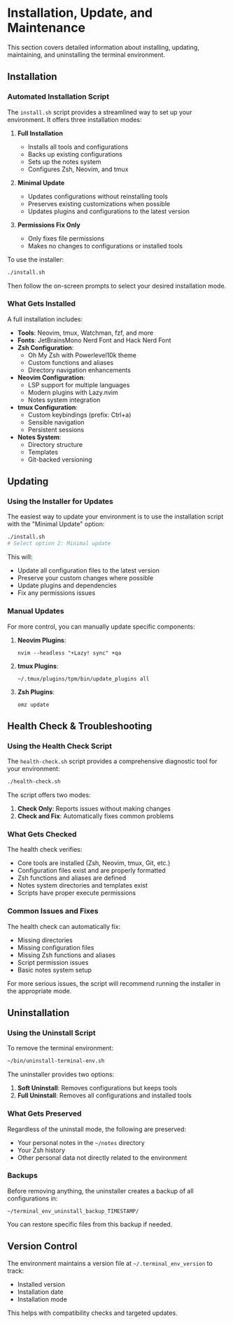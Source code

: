 # Installation, Update, and Maintenance

This section covers detailed information about installing, updating, maintaining, and uninstalling the terminal environment.

## Installation

### Automated Installation Script

The `install.sh` script provides a streamlined way to set up your environment. It offers three installation modes:

1. **Full Installation**
   - Installs all tools and configurations
   - Backs up existing configurations
   - Sets up the notes system
   - Configures Zsh, Neovim, and tmux

2. **Minimal Update**
   - Updates configurations without reinstalling tools
   - Preserves existing customizations when possible
   - Updates plugins and configurations to the latest version

3. **Permissions Fix Only**
   - Only fixes file permissions
   - Makes no changes to configurations or installed tools

To use the installer:

```bash
./install.sh
```

Then follow the on-screen prompts to select your desired installation mode.

### What Gets Installed

A full installation includes:

- **Tools**: Neovim, tmux, Watchman, fzf, and more
- **Fonts**: JetBrainsMono Nerd Font and Hack Nerd Font
- **Zsh Configuration**: 
  - Oh My Zsh with Powerlevel10k theme
  - Custom functions and aliases
  - Directory navigation enhancements
- **Neovim Configuration**:
  - LSP support for multiple languages
  - Modern plugins with Lazy.nvim
  - Notes system integration
- **tmux Configuration**:
  - Custom keybindings (prefix: Ctrl+a)
  - Sensible navigation
  - Persistent sessions
- **Notes System**:
  - Directory structure
  - Templates
  - Git-backed versioning

## Updating

### Using the Installer for Updates

The easiest way to update your environment is to use the installation script with the "Minimal Update" option:

```bash
./install.sh
# Select option 2: Minimal update
```

This will:
- Update all configuration files to the latest version
- Preserve your custom changes where possible
- Update plugins and dependencies
- Fix any permissions issues

### Manual Updates

For more control, you can manually update specific components:

1. **Neovim Plugins**:
   ```
   nvim --headless "+Lazy! sync" +qa
   ```

2. **tmux Plugins**:
   ```
   ~/.tmux/plugins/tpm/bin/update_plugins all
   ```

3. **Zsh Plugins**:
   ```
   omz update
   ```

## Health Check & Troubleshooting

### Using the Health Check Script

The `health-check.sh` script provides a comprehensive diagnostic tool for your environment:

```bash
./health-check.sh
```

The script offers two modes:
1. **Check Only**: Reports issues without making changes
2. **Check and Fix**: Automatically fixes common problems

### What Gets Checked

The health check verifies:
- Core tools are installed (Zsh, Neovim, tmux, Git, etc.)
- Configuration files exist and are properly formatted
- Zsh functions and aliases are defined
- Notes system directories and templates exist
- Scripts have proper execute permissions

### Common Issues and Fixes

The health check can automatically fix:
- Missing directories
- Missing configuration files
- Missing Zsh functions and aliases
- Script permission issues
- Basic notes system setup

For more serious issues, the script will recommend running the installer in the appropriate mode.

## Uninstallation

### Using the Uninstall Script

To remove the terminal environment:

```bash
~/bin/uninstall-terminal-env.sh
```

The uninstaller provides two options:
1. **Soft Uninstall**: Removes configurations but keeps tools
2. **Full Uninstall**: Removes all configurations and installed tools

### What Gets Preserved

Regardless of the uninstall mode, the following are preserved:
- Your personal notes in the `~/notes` directory
- Your Zsh history
- Other personal data not directly related to the environment

### Backups

Before removing anything, the uninstaller creates a backup of all configurations in:
```
~/terminal_env_uninstall_backup_TIMESTAMP/
```

You can restore specific files from this backup if needed.

## Version Control

The environment maintains a version file at `~/.terminal_env_version` to track:
- Installed version
- Installation date
- Installation mode

This helps with compatibility checks and targeted updates.
